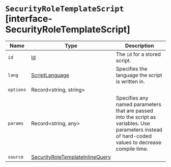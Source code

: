 # `SecurityRoleTemplateScript` [interface-SecurityRoleTemplateScript]

| Name | Type | Description |
| - | - | - |
| `id` | [Id](./Id.md) | The `id` for a stored script. |
| `lang` | [ScriptLanguage](./ScriptLanguage.md) | Specifies the language the script is written in. |
| `options` | Record<string, string> | &nbsp; |
| `params` | Record<string, any> | Specifies any named parameters that are passed into the script as variables. Use parameters instead of hard-coded values to decrease compile time. |
| `source` | [SecurityRoleTemplateInlineQuery](./SecurityRoleTemplateInlineQuery.md) | &nbsp; |
